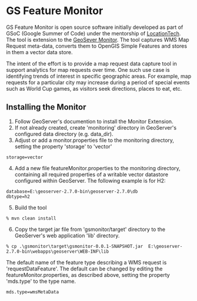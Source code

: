 # GS Feature Monitor

GS Feature Monitor is open source software initially developed as part of GSoC (Google Summer of Code) under the mentorship of [LocationTech](http://www.locationtech.org).
The tool is extension to the [GeoSever Monitor](http://docs.geoserver.org/latest/en/user/extensions/monitoring/index.html).
The tool captures WMS Map Request meta-data, converts them to OpenGIS Simple Features and stores in them a vector data store.

The intent of the effort is to provide a map request data capture tool in support analytics for map requests over time. 
One such use case is identifying trends of interest in specific geographic areas.  For example, map requests for a particular city
may increase during a period of special events such as World Cup games, as visitors seek directions, places to eat, etc.

## Installing the Monitor

1. Follow GeoServer's documention to install the Monitor Extension.
2. If not already created, create 'monitoring' directory in GeoServer's configured data directory (e.g. data_dir).
3. Adjust or add a monitor.properties file to the monitoring directory, setting the property 'storage' to 'vector'
```
storage=vector
```
4. Add a new file featureMonitor.properties to the monitoring directory, containing all required properties of a writable vector datastore configured within GeoServer.
The following example is for H2:
```
database=E:\geoserver-2.7.0-bin\geoserver-2.7.0\db
dbtype=h2
```
5. Build the tool
```
% mvn clean install
```
6. Copy the target jar file from 'gsmonitor/target' directory to the GeoServer's web application 'lib' directory.
```
% cp .\gsmonitor\target\gsmonitor-0.0.1-SNAPSHOT.jar  E:\geoserver-2.7.0-bin\webapps\geoserver\WEB-INF\lib
```

The default name of the feature type describing a WMS request is 'requestDataFeature'.  The default can be changed by editing the featureMonitor.properties, as described above, setting the property 'mds.type' to the type name.
```
mds.type=wmsMetaData
```
